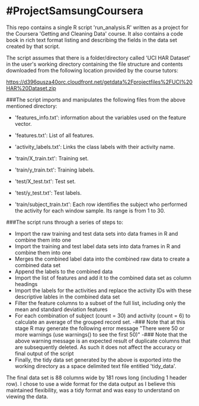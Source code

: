 #ProjectSamsungCoursera
=====================
This repo contains a single R script 'run_analysis.R' written as a project for the Coursera 'Getting and Cleaning Data' course. It also contains a code book in rich text format listing and describing the fields in the data set created by that script.

The script assumes that there is a folder/directory called 'UCI HAR Dataset' in the user's working directory containing the file structure and contents downloaded from the following location provided by the course tutors:

https://d396qusza40orc.cloudfront.net/getdata%2Fprojectfiles%2FUCI%20HAR%20Dataset.zip

###The script imports and manipulates the following files from the above mentioned directory:

- 'features_info.txt': information about the variables used on the feature vector.

- 'features.txt': List of all features.

- 'activity_labels.txt': Links the class labels with their activity name.

- 'train/X_train.txt': Training set.

- 'train/y_train.txt': Training labels.

- 'test/X_test.txt': Test set.

- 'test/y_test.txt': Test labels.

- 'train/subject_train.txt': Each row identifies the subject who performed the activity for each window sample. Its range is from 1 to 30. 

###The script runs through a series of steps to:

- Import the raw training and test data sets into data frames in R and combine them into one
- Import the training and test label data sets into data frames in R and combine them into one
- Merges the combined label data into the combined raw data to create a combined data set
- Append the labels to the combined data
- Import the list of features and add it to the combined data set as column headings
- Import the labels for the activities and replace the activity IDs with these descriptive lables in the combined data set
- Filter the feature columns to a subset of the full list, including only the mean and standard deviation features
- For each combination of subject (count = 30) and activity (count = 6) to calculate an average of the grouped record set.
-### Note that at this stage R may generate the following error message
"There were 50 or more warnings (use warnings() to see the first 50)"
-### Note that the above warning message is an expected result of duplicate columns that are subsequently deleted. As such it does not affect the accuracy or final output of the script  
- Finally, the tidy data set generated by the above is exported into the working directory as a space delimited text file entitled 'tidy_data'.

The final data set is 88 columns wide by 181 rows long (including 1 header row). I chose to use a wide format for the data output as I believe this maintained flexibility, was a tidy format and was easy to understand on viewing the data. 
